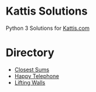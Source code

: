 # Kattis Solutions

Python 3 Solutions for [Kattis.com](https://open.kattis.com/)

# Directory

- [Closest Sums](https://github.com/owenps/KattisSolutions/blob/main/closest_sums.py)
- [Happy Telephone](https://github.com/owenps/KattisSolutions/blob/main/happy_telephones.py)
- [Lifting Walls](https://github.com/owenps/KattisSolutions/blob/main/lifting_walls.py)
